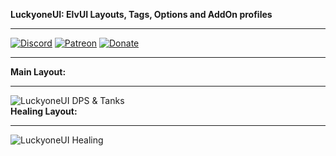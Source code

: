 **LuckyoneUI: ElvUI Layouts, Tags, Options and AddOn profiles**
***
[![Discord](https://img.shields.io/discord/713882063169781870?label=Discord)](https://discord.gg/xRY4bwA) [![Patreon](https://img.shields.io/badge/Support-Patreon-orange)](https://www.patreon.com/luckyone) [![Donate](https://img.shields.io/badge/Support-Donate-blue)](https://streamlabs.com/luckyone1996/tip)
***
**Main Layout:**
***
![LuckyoneUI DPS & Tanks](https://i.imgur.com/8rZTbuC.jpg)  
**Healing Layout:**
***
![LuckyoneUI Healing](https://i.imgur.com/bJlcS8C.jpg)
